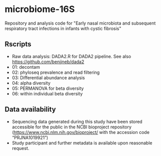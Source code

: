 # microbiome-16S
Repository and analysis code for "Early nasal microbiota and subsequent respiratory tract infections in infants with cystic fibrosis"

## Rscripts
- Raw data analysis: DADA2.R for DADA2 pipeline. See also https://github.com/benjjneb/dada2
- 01: decontam
- 02: phyloseq prevalence and read filtering
- 03: Differential abundance analysis
- 04: alpha diversity
- 05: PERMANOVA for beta diversity
- 06: within individual beta diversity

## Data availability
- Sequencing data generated during this study have been stored accessible for the public in the NCBI bioproject repository (https://www.ncbi.nlm.nih.gov/bioproject/ with the accession code “PRJNA1019921”)
- Study participant and further metadata is available upon reasonable request.
